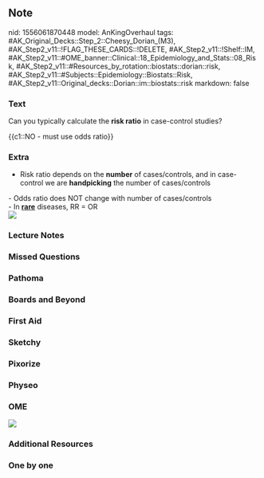 ## Note
nid: 1556061870448
model: AnKingOverhaul
tags: #AK_Original_Decks::Step_2::Cheesy_Dorian_(M3), #AK_Step2_v11::!FLAG_THESE_CARDS::!DELETE, #AK_Step2_v11::!Shelf::IM, #AK_Step2_v11::#OME_banner::Clinical::18_Epidemiology_and_Stats::08_Risk, #AK_Step2_v11::#Resources_by_rotation::biostats::dorian::risk, #AK_Step2_v11::#Subjects::Epidemiology::Biostats::Risk, #AK_Step2_v11::Original_decks::Dorian::im::biostats::risk
markdown: false

### Text
Can you typically calculate the <b>risk ratio</b> in case-control
studies?
<div>
  {{c1::NO - must use odds ratio}}
</div>

### Extra
- Risk ratio depends on the <b>number</b> of cases/controls, and in
case-control we are <b>handpicking</b> the number of cases/controls
<div>
  - Odds ratio does NOT change with number of cases/controls
</div>
<div>
  - In <u style="font-weight: bold;">rare</u> diseases, RR = OR
</div>
<div><img src="paste-3175196307488769.jpg"></div>

### Lecture Notes


### Missed Questions


### Pathoma


### Boards and Beyond


### First Aid


### Sketchy


### Pixorize


### Physeo


### OME
<div class="ome-widget">
  <a href=
  "https://onlinemeded.org/spa/epidemiology-and-stats/risk/acquire?ref=anki">
  <img src="_OME_AnkiFlashcards_Lesson_5.png"></a>
</div>

### Additional Resources


### One by one

